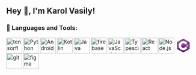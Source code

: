## Hey 👋, I'm Karol Vasily!

### 🔨 Languages and Tools:
<a href="https://pytorch.org/" target="_blank">
  <svg xmlns="http://www.w3.org/2000/svg" x="0px" y="0px" height="42" viewBox="0,0,256,256">
<g fill="none" fill-rule="evenodd" stroke="none" stroke-width="1" stroke-linecap="butt" stroke-linejoin="miter" stroke-miterlimit="10" stroke-dasharray="" stroke-dashoffset="0" font-family="none" font-weight="none" font-size="none" text-anchor="none" style="mix-blend-mode: normal"><g transform="scale(5.33333,5.33333)"><path d="M22.903,3.286c0.679,-0.381 1.515,-0.381 2.193,0c3.355,1.883 13.451,7.551 16.807,9.434c0.679,0.38 1.097,1.084 1.097,1.846c0,3.766 0,15.101 0,18.867c0,0.762 -0.418,1.466 -1.097,1.847c-3.355,1.883 -13.451,7.551 -16.807,9.434c-0.679,0.381 -1.515,0.381 -2.193,0c-3.355,-1.883 -13.451,-7.551 -16.807,-9.434c-0.678,-0.381 -1.096,-1.084 -1.096,-1.846c0,-3.766 0,-15.101 0,-18.867c0,-0.762 0.418,-1.466 1.097,-1.847c3.354,-1.883 13.452,-7.551 16.806,-9.434z" fill="#652772"></path><path d="M5.304,34.404c-0.266,-0.356 -0.304,-0.694 -0.304,-1.149c0,-3.744 0,-15.014 0,-18.759c0,-0.758 0.417,-1.458 1.094,-1.836c3.343,-1.872 13.405,-7.507 16.748,-9.38c0.677,-0.379 1.594,-0.371 2.271,0.008c3.343,1.872 13.371,7.459 16.714,9.331c0.27,0.152 0.476,0.335 0.66,0.576z" fill="#8e4a93"></path><path d="M24,10c7.727,0 14,6.273 14,14c0,7.727 -6.273,14 -14,14c-7.727,0 -14,-6.273 -14,-14c0,-7.727 6.273,-14 14,-14zM24,17c3.863,0 7,3.136 7,7c0,3.863 -3.137,7 -7,7c-3.863,0 -7,-3.137 -7,-7c0,-3.864 3.136,-7 7,-7z" fill="#ffffff"></path><path d="M42.485,13.205c0.516,0.483 0.506,1.211 0.506,1.784c0,3.795 -0.032,14.589 0.009,18.384c0.004,0.396 -0.127,0.813 -0.323,1.127l-19.084,-10.5z" fill="#7f2d84"></path><path d="M34,20h1v8h-1zM37,20h1v8h-1z" fill="#ffffff"></path><path d="M32,25h8v1h-8zM32,22h8v1h-8z" fill="#ffffff"></path></g></g>
</svg>
</a> 
<a href="https://www.tensorflow.org" target="_blank"> <img align="left" src="https://raw.githubusercontent.com/rahul-jha98/github_readme_icons/main/language_and_tools/square/tensorflow/tensorflow.svg" alt="tensorflow" height="42px"/> </a> 
<a href="https://www.python.org" target="_blank"><img align="left" alt="Python" height ="42px" src="https://raw.githubusercontent.com/rahul-jha98/github_readme_icons/main/language_and_tools/square/python/python.svg"></a>
<a href="https://developer.android.com" target="_blank"> <img align="left" alt="Android" height ="42px" src="https://raw.githubusercontent.com/rahul-jha98/github_readme_icons/main/language_and_tools/square/android/android.svg"> </a>
<a href="https://kotlinlang.org" target="_blank"><img align="left" alt="Kotlin" height ="42px" src="https://raw.githubusercontent.com/rahul-jha98/github_readme_icons/main/language_and_tools/square/kotlin/kotlin.svg"></a>
<a href="https://www.java.com" target="_blank"><img align="left" alt="Java" height ="42px" src="https://raw.githubusercontent.com/rahul-jha98/github_readme_icons/main/language_and_tools/square/java/java.svg"></a>
<a href="https://firebase.google.com/" target="_blank"> <img align="left" src="https://raw.githubusercontent.com/rahul-jha98/github_readme_icons/main/language_and_tools/square/firebase/firebase.svg" alt="firebase" height ="42px"/> </a>
<a href="https://developer.mozilla.org/en-US/docs/Web/JavaScript" target="_blank"> <img align="left" alt="JavaScript" height ="42px"  src="https://raw.githubusercontent.com/rahul-jha98/github_readme_icons/main/language_and_tools/square/javascript/javascript.svg"> </a>
<a href="https://www.typescriptlang.org/" target="_blank"><img align="left" alt="Typescirpt" height ="42px" src="https://raw.githubusercontent.com/rahul-jha98/github_readme_icons/main/language_and_tools/square/typescript/typescript.svg"></a>
<a href="https://reactjs.org/" target="_blank"> <img align="left" alt="React" height ="42px" src="https://raw.githubusercontent.com/rahul-jha98/github_readme_icons/main/language_and_tools/square/react/react.svg"></a>
<a href="https://nodejs.org" target="_blank"><img align="left" alt="Node.js" height ="42px" src="https://raw.githubusercontent.com/rahul-jha98/github_readme_icons/main/language_and_tools/square/node/node.svg"></a>
<a href="https://git-scm.com/" target="_blank"> <img src="https://raw.githubusercontent.com/rahul-jha98/github_readme_icons/main/language_and_tools/square/git-scm/git-scm.svg" align="left" alt="git" height='42px'/> </a>
<a href="https://www.figma.com/" target="_blank"> <img src="https://raw.githubusercontent.com/rahul-jha98/github_readme_icons/main/language_and_tools/square/figma/figma.svg" alt="figma" height='42px'/> </a>

<br>
